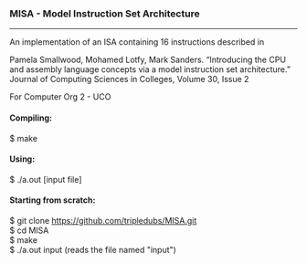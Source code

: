 ### MISA - Model Instruction Set Architecture 
***

An implementation of an ISA containing 16 instructions described in 

Pamela Smallwood, Mohamed Lotfy, Mark Sanders. “Introducing the CPU and assembly language concepts via a model instruction set architecture.” Journal of Computing Sciences in Colleges, Volume 30, Issue 2

For Computer Org 2 - UCO

#### Compiling:
$ make

#### Using:
$ ./a.out [input file]

#### Starting from scratch:
$ git clone https://github.com/tripledubs/MISA.git  
$ cd MISA  
$ make  
$ ./a.out input (reads the file named "input")
